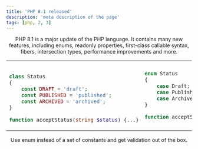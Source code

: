 ```yaml
---
title: 'PHP 8.1 released' 
description: 'meta description of the page' 
tags: [php, 2, 3]
---
```


<center>
PHP 8.1 is a major update of the PHP language. It contains many new features, including enums, readonly properties,
first-class callable syntax, fibers, intersection types, performance improvements and more.

<table>
<tr>
<td>

```php

class Status
{
    const DRAFT = 'draft';
    const PUBLISHED = 'published';
    const ARCHIVED = 'archived';
}

function acceptStatus(string $status) {...}
```
</td>
<td>

```php
enum Status
{
    case Draft;
    case Published;
    case Archived;
}

function acceptStatus(Status $status) {...}
```
</td>
</tr>
</table>
<p>Use enum instead of a set of constants and get validation out of the box.</p>

</center>
<style>
    table {
        width: 100%;
    }
</style>
